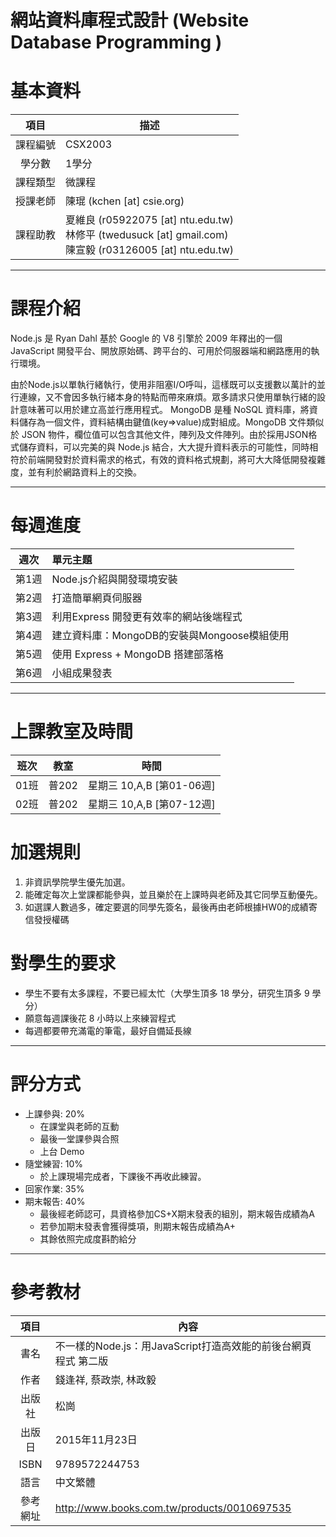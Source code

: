 # 網站資料庫程式設計 (Website Database Programming )

# 基本資料
 項目 | 描述 
:-------:| --- 
 課程編號 | CSX2003 
  學分數  | 1學分 
 課程類型 | 微課程 
 授課老師 | 陳琨 (kchen [at] csie.org)
課程助教 | 夏維良 (r05922075 [at] ntu.edu.tw) <br> 林修平 (twedusuck [at] gmail.com) <br> 陳宣毅 (r03126005 [at] ntu.edu.tw)

---

# 課程介紹

Node.js 是 Ryan Dahl 基於 Google 的 V8 引擎於 2009 年釋出的一個 JavaScript 開發平台、開放原始碼、跨平台的、可用於伺服器端和網路應用的執行環境。 

由於Node.js以單執行緒執行，使用非阻塞I/O呼叫，這樣既可以支援數以萬計的並行連線，又不會因多執行緒本身的特點而帶來麻煩。眾多請求只使用單執行緒的設計意味著可以用於建立高並行應用程式。 
MongoDB 是種 NoSQL 資料庫，將資料儲存為一個文件，資料結構由鍵值(key=>value)成對組成。MongoDB 文件類似於 JSON 物件，欄位值可以包含其他文件，陣列及文件陣列。由於採用JSON格式儲存資料，可以完美的與 Node.js 結合，大大提升資料表示的可能性，同時相符於前端開發對於資料需求的格式，有效的資料格式規劃，將可大大降低開發複雜度，並有利於網路資料上的交換。 

---

<!--
# 課程概述
* 與資工所博士候選人薛德明合授。實際上課時間為每週三晚上 18:00 至 21:00。
* 本課程讓學生探究與學會 Unity 專門遊戲編輯器的操作與程式設計。
* 學生透過 Unity 介面的操作進行遊戲程式撰寫與設計，並且完成自己的小作品。 
* 課程介紹投影片： https://goo.gl/mssCdd

# 課程目標
老師希望每人都可以學會（到某個程度）：
* Unity 基礎操作 (3D + 2D 遊戲)
* Unity 大大功能探究
* Unity C# 基礎程式設計 + 運算思維基礎訓練，例如：
 * 怎麼把大問題拆成小問題？
 * 如何用程式控制一個虛擬世界，場景，角色？
 * 什麼是命令？什麼是資料？怎麼用命令與資料來達成我們的目標？
 * 判別式，迴圈，列單等等基礎概念怎麼應用？
 * 如何讀程式？如何進行逆向工程？
 * 如何 debug 我的程式？如何找出問題的來源？
* ***最重要：老師希望同學可以透過這個課程來啟動同學對程式設計與遊戲設計的自主學習。***
-->



# 每週進度

| 週次 | 單元主題  
| :--: | :--- 
| 第1週 | Node.js介紹與開發環境安裝 
| 第2週 | 打造簡單網頁伺服器 
| 第3週 | 利用Express 開發更有效率的網站後端程式 
| 第4週 | 建立資料庫：MongoDB的安裝與Mongoose模組使用 
| 第5週 | 使用 Express + MongoDB 搭建部落格 
| 第6週 | 小組成果發表 

---

# 上課教室及時間

 班次 | 教室 | 時間 
 :--: | :---: | :--:
 01班 | 普202 | 星期三 10,A,B [第01-06週]
 02班 | 普202 | 星期三 10,A,B [第07-12週]


# 加選規則

1. 非資訊學院學生優先加選。
2. 能確定每次上堂課都能參與，並且樂於在上課時與老師及其它同學互動優先。
3. 如選課人數過多，確定要選的同學先簽名，最後再由老師根據HW0的成績寄信發授權碼

# 對學生的要求

* 學生不要有太多課程，不要已經太忙（大學生頂多 18 學分，研究生頂多 9 學分）
* 願意每週課後花 8 小時以上來練習程式
* 每週都要帶充滿電的筆電，最好自備延長線

---
   
# 評分方式

* 上課參與: 20%
  * 在課堂與老師的互動
  * 最後一堂課參與合照 
  * 上台 Demo
* 隨堂練習: 10%
  * 於上課現場完成者，下課後不再收此練習。
* 回家作業: 35%
* 期末報告: 40% 
  * 最後經老師認可，具資格參加CS+X期末發表的組別，期末報告成績為A
  * 若參加期末發表會獲得獎項，則期末報告成績為A+
  * 其餘依照完成度斟酌給分

---

# 參考教材

項目|內容
:---:|---
書名|不一樣的Node.js：用JavaScript打造高效能的前後台網頁程式 第二版
作者|錢逢祥, 蔡政崇, 林政毅 
出版社|松崗 
出版日|2015年11月23日 
ISBN|9789572244753 
語言|中文繁體 
參考網址|http://www.books.com.tw/products/0010697535 

